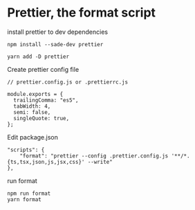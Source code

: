 # Prettier, the format script

install prettier to dev dependencies&#x20;

```
npm install --sade-dev prettier
```

```
yarn add -D prettier
```

Create prettier config file

```
// prettier.config.js or .prettierrc.js

module.exports = {
  trailingComma: "es5",
  tabWidth: 4,
  semi: false,
  singleQuote: true,
};
```

Edit package.json

```
"scripts": {
    "format": "prettier --config .prettier.config.js '**/*.{ts,tsx,json,js,jsx,css}' --write"
},
```

run format

```
npm run format
yarn format
```
